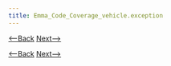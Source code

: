 ```yaml
---
title: Emma_Code_Coverage_vehicle.exception
---
```

[<--Back](Emma_Code_Coverage_vehicle.reference) [Next-->](Emma_Code_Coverage_Summary)




[<--Back](Emma_Code_Coverage_vehicle.reference) [Next-->](Emma_Code_Coverage_Summary)
